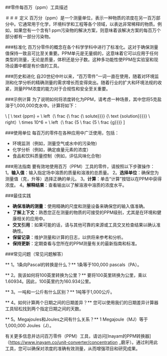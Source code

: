 ##零件每百万（ppm）工具描述

＃＃＃ 定义
百万分（ppm）是一个测量单位，表示一种物质的浓度在另一百万部分中。它通常用于化学，环境科学和工程等各个领域，以表达非常稀释的物质。例如，如果您有一个含有1 ppm污染物的解决方案，则意味着该解决方案的每百万个部分都有一部分污染物。

###标准化
百万分零件的概念在各个科学学科中进行了标准化。这对于确保测量值保持一致且可比至关重要。PPM单元是无量纲的，这意味着它可以应用于任何类型的测量，无论是质量，体积还是分子数。这种多功能性使PPM在实验室和现场设置中都是有价值的工具。

###历史和进化
自20世纪中叶以来，“百万零件”一词一直在使用，随着对环境监测和化学分析的精确测量的需求增长而变得突出。随着行业的扩大和环境法规的收紧，测量PPM浓度的能力对于合规性和安全至关重要。

###示例计算
为了说明如何将浓度转化为PPM，请考虑一种场景，其中您将5克盐溶于1,000,000克水中。计算将如下：

\ [
\ text {ppm} = \ left（\ frac {\ frac {\ solute}}}} {\ text {solution}}}}} \ right）\ times 10^6 = \ left（\ frac {5 \ frac {5 \ frac {g}}}}
\]

###使用单位
每百万的零件在各种应用中广泛使用，包括：
- 环境监测（例如，测量空气或水中的污染物）
- 化学分析（例如，确定痕量元素的浓度）
- 食品和饮料质量控制（例如，评估风味化合物）

###用法指南
要有效地使用百万（PPM）工具的零件，请按照以下步骤操作：
1。**输入值**：输入指定场中溶质的质量和溶液的总质量。
2。**选择单位**：确保您为测量值（克，升等）选择正确的单元。
3。**计算**：单击“计算”按钮以在PPM中获得浓度。
4。**解释结果**：查看输出以了解溶液中溶质的浓度水平。

###最佳实践
-  **确保准确的测量**：使用精确的尺度和测量设备来确保您的输入值准确。
-  **了解上下文**：熟悉您正在测量的物质的可接受的PPM级别，尤其是在环境和健康相关的应用中。
-  **交叉引用**：如果可能的话，请与其他可靠的来源或工具交叉检查结果以确认准确性。
-  **保留记录**：维护测量和计算的日志，以供将来参考和分析。
-  **保持更新**：定期查看与您所在的PPM测量有关的最新指南和标准。

###常见问题（常见问题解答）

** 1。1条向Pascal的转换是什么？**
1条等于100,000 pascals（PA）。

** 2。我该如何将100英里转换为公里？**
要将100英里转换为公里，乘以1.60934。因此，100英里约为160.934公里。

** 3。一吨和一公斤有什么区别？**
1吨等于1,000公斤。

** 4。如何计算两个日期之间的日期差异？**
您可以使用我们的日期差异计算器工具轻松找到两个指定日期之间的天数。

** 5。Megajoules和Joules之间有什么关系？**
1 Megajoule（MJ）等于1,000,000 Joules（J）。

有关更多信息并访问百万零件（PPM）工具，请访问[Inayam的PPM转换器]（https://www.inayam.co/unit-converter/concentration _磨牙）。通过利用此工具，您可以确保对浓度的准确有效测量，从而增强项目和研究成果。